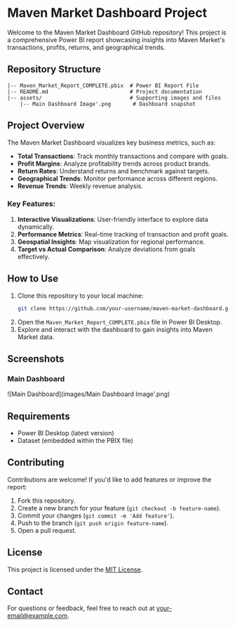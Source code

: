 # Maven Market Dashboard Project

Welcome to the Maven Market Dashboard GitHub repository! This project is a comprehensive Power BI report showcasing insights into Maven Market's transactions, profits, returns, and geographical trends.

## Repository Structure

```
|-- Maven_Market_Report_COMPLETE.pbix  # Power BI Report File
|-- README.md                          # Project documentation
|-- assets/                            # Supporting images and files
    |-- Main Dashboard Image'.png       # Dashboard snapshot
```

## Project Overview

The Maven Market Dashboard visualizes key business metrics, such as:
- **Total Transactions**: Track monthly transactions and compare with goals.
- **Profit Margins**: Analyze profitability trends across product brands.
- **Return Rates**: Understand returns and benchmark against targets.
- **Geographical Trends**: Monitor performance across different regions.
- **Revenue Trends**: Weekly revenue analysis.

### Key Features:
1. **Interactive Visualizations**: User-friendly interface to explore data dynamically.
2. **Performance Metrics**: Real-time tracking of transaction and profit goals.
3. **Geospatial Insights**: Map visualization for regional performance.
4. **Target vs Actual Comparison**: Analyze deviations from goals effectively.

## How to Use
1. Clone this repository to your local machine:
   ```bash
   git clone https://github.com/your-username/maven-market-dashboard.git
   ```
2. Open the `Maven_Market_Report_COMPLETE.pbix` file in Power BI Desktop.
3. Explore and interact with the dashboard to gain insights into Maven Market data.

## Screenshots

### Main Dashboard
![Main Dashboard](images/Main Dashboard Image'.png)

## Requirements
- Power BI Desktop (latest version)
- Dataset (embedded within the PBIX file)

## Contributing
Contributions are welcome! If you'd like to add features or improve the report:
1. Fork this repository.
2. Create a new branch for your feature (`git checkout -b feature-name`).
3. Commit your changes (`git commit -m 'Add feature'`).
4. Push to the branch (`git push origin feature-name`).
5. Open a pull request.

## License
This project is licensed under the [MIT License](LICENSE).

## Contact
For questions or feedback, feel free to reach out at your-email@example.com.
